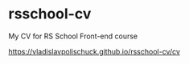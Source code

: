 # rsschool-cv
My CV for RS School Front-end course

https://vladislavpolischuck.github.io/rsschool-cv/cv
